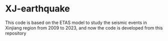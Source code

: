 # XJ-earthquake
This code is based on the ETAS model to study the seismic events in Xinjiang region from 2009 to 2023, and now the code is developed from this repository
